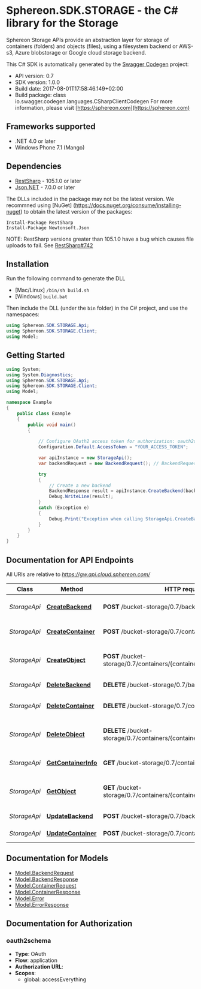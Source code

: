 # Sphereon.SDK.STORAGE - the C# library for the Storage

Sphereon Storage APIs provide an abstraction layer for storage of containers (folders) and objects (files), using a filesystem backend or AWS-s3, Azure blobstorage or Google cloud storage backend.

This C# SDK is automatically generated by the [Swagger Codegen](https://github.com/swagger-api/swagger-codegen) project:

- API version: 0.7
- SDK version: 1.0.0
- Build date: 2017-08-01T17:58:46.149+02:00
- Build package: class io.swagger.codegen.languages.CSharpClientCodegen
    For more information, please visit [https://sphereon.com](https://sphereon.com)

## Frameworks supported
- .NET 4.0 or later
- Windows Phone 7.1 (Mango)

## Dependencies
- [RestSharp](https://www.nuget.org/packages/RestSharp) - 105.1.0 or later
- [Json.NET](https://www.nuget.org/packages/Newtonsoft.Json/) - 7.0.0 or later

The DLLs included in the package may not be the latest version. We recommned using [NuGet] (https://docs.nuget.org/consume/installing-nuget) to obtain the latest version of the packages:
```
Install-Package RestSharp
Install-Package Newtonsoft.Json
```

NOTE: RestSharp versions greater than 105.1.0 have a bug which causes file uploads to fail. See [RestSharp#742](https://github.com/restsharp/RestSharp/issues/742)

## Installation
Run the following command to generate the DLL
- [Mac/Linux] `/bin/sh build.sh`
- [Windows] `build.bat`

Then include the DLL (under the `bin` folder) in the C# project, and use the namespaces:
```csharp
using Sphereon.SDK.STORAGE.Api;
using Sphereon.SDK.STORAGE.Client;
using Model;
```

## Getting Started

```csharp
using System;
using System.Diagnostics;
using Sphereon.SDK.STORAGE.Api;
using Sphereon.SDK.STORAGE.Client;
using Model;

namespace Example
{
    public class Example
    {
        public void main()
        {
            
            // Configure OAuth2 access token for authorization: oauth2schema
            Configuration.Default.AccessToken = "YOUR_ACCESS_TOKEN";

            var apiInstance = new StorageApi();
            var backendRequest = new BackendRequest(); // BackendRequest | backendRequest

            try
            {
                // Create a new backend
                BackendResponse result = apiInstance.CreateBackend(backendRequest);
                Debug.WriteLine(result);
            }
            catch (Exception e)
            {
                Debug.Print("Exception when calling StorageApi.CreateBackend: " + e.Message );
            }
        }
    }
}
```

<a name="documentation-for-api-endpoints"></a>
## Documentation for API Endpoints

All URIs are relative to *https://gw.api.cloud.sphereon.com/*

Class | Method | HTTP request | Description
------------ | ------------- | ------------- | -------------
*StorageApi* | [**CreateBackend**](docs/StorageApi.md#createbackend) | **POST** /bucket-storage/0.7/backends | Create a new backend
*StorageApi* | [**CreateContainer**](docs/StorageApi.md#createcontainer) | **POST** /bucket-storage/0.7/containers | Create a new container
*StorageApi* | [**CreateObject**](docs/StorageApi.md#createobject) | **POST** /bucket-storage/0.7/containers/{containerId}/objects/{objectPath} | Create a new object within a container
*StorageApi* | [**DeleteBackend**](docs/StorageApi.md#deletebackend) | **DELETE** /bucket-storage/0.7/backends/{backendId} | Delete a backend
*StorageApi* | [**DeleteContainer**](docs/StorageApi.md#deletecontainer) | **DELETE** /bucket-storage/0.7/containers/{containerId} | Delete an existing container
*StorageApi* | [**DeleteObject**](docs/StorageApi.md#deleteobject) | **DELETE** /bucket-storage/0.7/containers/{containerId}/objects/{objectPath} | Delete an existing object from a container.
*StorageApi* | [**GetContainerInfo**](docs/StorageApi.md#getcontainerinfo) | **GET** /bucket-storage/0.7/containers/{containerId} | Get container information
*StorageApi* | [**GetObject**](docs/StorageApi.md#getobject) | **GET** /bucket-storage/0.7/containers/{containerId}/objects/{objectPath} | Get an existing object from a container
*StorageApi* | [**UpdateBackend**](docs/StorageApi.md#updatebackend) | **POST** /bucket-storage/0.7/backends/{backendId} | Update a backend
*StorageApi* | [**UpdateContainer**](docs/StorageApi.md#updatecontainer) | **POST** /bucket-storage/0.7/containers/{containerId} | Update a container


<a name="documentation-for-models"></a>
## Documentation for Models

 - [Model.BackendRequest](docs/BackendRequest.md)
 - [Model.BackendResponse](docs/BackendResponse.md)
 - [Model.ContainerRequest](docs/ContainerRequest.md)
 - [Model.ContainerResponse](docs/ContainerResponse.md)
 - [Model.Error](docs/Error.md)
 - [Model.ErrorResponse](docs/ErrorResponse.md)


## Documentation for Authorization

### oauth2schema

- **Type**: OAuth
- **Flow**: application
- **Authorization URL**: 
- **Scopes**: 
  - global: accessEverything


